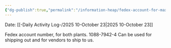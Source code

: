 ```yaml
---
{"dg-publish":true,"permalink":"/information-heap/fedex-account-for-maxson-and-stiles/","noteIcon":"","created":"2025-10-23T14:21:24.374-05:00"}
---
```


Date: [[-Daily Activity Log-/2025 10-October 23\|2025 10-October 23]]

Fedex account number, for both plants. 1088-7942-4
Can be used for shipping out and for vendors to ship to us.